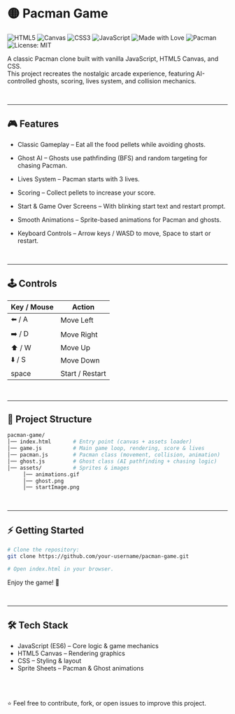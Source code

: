 # 🟡 Pacman Game
![HTML5](https://img.shields.io/badge/HTML5-E34F26?style=for-the-badge&logo=html5&logoColor=white) ![Canvas](https://img.shields.io/badge/Canvas-FF6F00?style=for-the-badge&logo=html5&logoColor=white)  ![CSS3](https://img.shields.io/badge/CSS3-1572B6?style=for-the-badge&logo=css3&logoColor=white)    ![JavaScript](https://img.shields.io/badge/JavaScript-F7DF1E?style=for-the-badge&logo=javascript&logoColor=black) ![Made with Love](https://img.shields.io/badge/Made%20with-%E2%9D%A4-red?style=for-the-badge) ![Pacman](https://img.shields.io/badge/Pacman-ffcc00?style=for-the-badge)   ![License: MIT](https://img.shields.io/badge/License-MIT-yellow?style=for-the-badge)   
 
A classic Pacman clone built with vanilla JavaScript, HTML5 Canvas, and CSS. <br>
This project recreates the nostalgic arcade experience, featuring AI-controlled ghosts, scoring, lives system, and collision mechanics.

<br>

---

## 🎮 Features
- Classic Gameplay – Eat all the food pellets while avoiding ghosts.
- Ghost AI – Ghosts use pathfinding (BFS) and random targeting for chasing Pacman.
- Lives System – Pacman starts with 3 lives.
- Scoring – Collect pellets to increase your score.
- Start & Game Over Screens – With blinking start text and restart prompt.
- Smooth Animations – Sprite-based animations for Pacman and ghosts.
- Keyboard Controls – Arrow keys / WASD to move, Space to start or restart.

  <br>

---

## 🕹️ Controls


| Key / Mouse           |        Action               |
|-------------------|-------------------------------------|
| ⬅️ / A         | Move Left        |
| ➡️ / D   | Move Right   |
| ⬆️ / W | Move Up           |
| ⬇️ / S| Move Down             |
|  space  |  Start / Restart   |

<br>

---

## 📂 Project Structure

```bash
pacman-game/
│── index.html       # Entry point (canvas + assets loader)
│── game.js          # Main game loop, rendering, score & lives
│── pacman.js        # Pacman class (movement, collision, animation)
│── ghost.js         # Ghost class (AI pathfinding + chasing logic)
│── assets/          # Sprites & images 
     │── animations.gif
     │── ghost.png
     │── startImage.png
```

<br>

---

## ⚡ Getting Started

```bash
# Clone the repository:
git clone https://github.com/your-username/pacman-game.git

# Open index.html in your browser.
```
Enjoy the game! 🎉

<br>

---

## 🛠️ Tech Stack
- JavaScript (ES6) – Core logic & game mechanics
- HTML5 Canvas – Rendering graphics
- CSS – Styling & layout
- Sprite Sheets – Pacman & Ghost animations

<br>

<br>


⭐ Feel free to contribute, fork, or open issues to improve this project.












